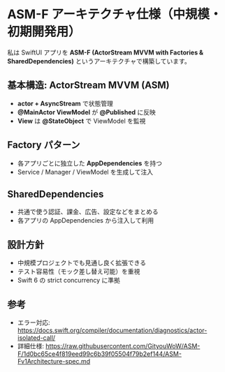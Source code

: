 # ASM-F アーキテクチャ仕様（中規模・初期開発用）

私は SwiftUI アプリを **ASM-F (ActorStream MVVM with Factories & SharedDependencies)** というアーキテクチャで構築しています。

## 基本構造: ActorStream MVVM (ASM)
- **actor + AsyncStream** で状態管理
- **@MainActor ViewModel** が **@Published** に反映
- **View** は **@StateObject** で ViewModel を監視

## Factory パターン
- 各アプリごとに独立した **AppDependencies** を持つ
- Service / Manager / ViewModel を生成して注入

## SharedDependencies
- 共通で使う認証、課金、広告、設定などをまとめる
- 各アプリの AppDependencies から注入して利用

## 設計方針
- 中規模プロジェクトでも見通し良く拡張できる
- テスト容易性（モック差し替え可能）を重視
- Swift 6 の strict concurrency に準拠

## 参考
- エラー対応: https://docs.swift.org/compiler/documentation/diagnostics/actor-isolated-call/
- 詳細仕様: https://raw.githubusercontent.com/GityouWoW/ASM-F/1d0bc65ce4f819eed99c6b39f05504f79b2ef144/ASM-Fv1Architecture-spec.md
